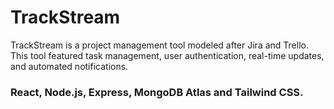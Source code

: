 # TrackStream
TrackStream is a project management tool modeled after Jira and Trello.
This tool featured task management, user authentication, real-time updates, and automated notifications.

### React, Node.js, Express, MongoDB Atlas and Tailwind CSS.
